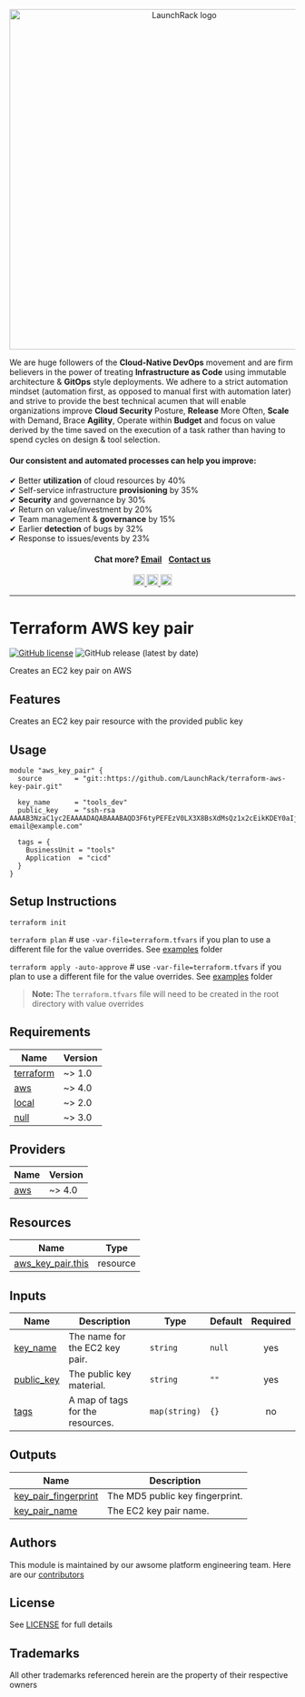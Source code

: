 <p align="center">
  <a href="https://launchrack.com/" target="_blank" rel="homepage">
  <img src="https://launchrack.com/assets/img/logo_launchrack.png" alt="LaunchRack logo" style="width: 600px;" class="d-md-inline-block">
  </a>
</p>

<p>
We are huge followers of the <b>Cloud-Native DevOps</b> movement and are firm believers in the power of treating <b>Infrastructure as Code</b> using immutable architecture & <b>GitOps</b> style deployments. We adhere to a strict automation mindset (automation first, as opposed to manual first with automation later) and strive to provide the best technical acumen that will enable organizations improve <b>Cloud Security</b> Posture, <b>Release</b> More Often, <b>Scale</b> with Demand, Brace <b>Agility</b>, Operate within <b>Budget</b> and focus on value derived by the time saved on the execution of a task rather than having to spend cycles on design & tool selection.
</p>

<p>
  <h4 style="text-align: left"> 
    Our consistent and automated processes can help you improve:
  </h4>
</p>

<p style="text-align: left;">
✔ Better <b>utilization</b> of cloud resources by 40% <br>
✔ Self-service infrastructure <b>provisioning</b> by 35% <br>
✔ <b>Security</b> and governance by 30% <br>
✔ Return on value/investment by 20% <br>
✔ Team management & <b>governance</b> by 15% <br>
✔ Earlier <b>detection</b> of bugs by 32% <br>
✔ Response to issues/events by 23% <br>
</p>

<p>
  <h4 align="center">
    Chat more?
    <a href="mailto:info@launchrack.com">Email</a>
    <span style="color:white"> | </span> 
    <a href="https://launchrack.com/contact/" target="_blank">Contact us</a>
  </h4>
</p>
<p align="center">
     <a href="https://www.linkedin.com/company/launchrack"> 
     <img alt="linkedin logo" src="https://user-images.githubusercontent.com/100512415/158441415-f399bf91-f65a-4568-8882-2785715c86b0.png" style="height: 20px;width: 20px;"/>
     </a>
     <a href="https://www.twitter.com/launchrack">
     <img alt="twitter logo" src="https://user-images.githubusercontent.com/100512415/158441443-3851792d-2a40-47f6-a45a-7f576134797b.png" style="height: 20px;width: 20px;"/>
     </a>
     <a href="https://www.facebook.com/launchrack">
     <img alt="facebook logo" src="https://user-images.githubusercontent.com/100512415/158447347-2068d8c1-80fa-4f15-a9a0-7aeff94a7fd9.png" style="height: 20px;width: 20px;"/>
     </a>
</p>

---

# Terraform AWS key pair 

[![GitHub license](https://img.shields.io/github/license/launchrack/terraform-aws-key-pair?color=blue)](https://github.com/LaunchRack/terraform-aws-key-pair/blob/main/LICENSE)
![GitHub release (latest by date)](https://img.shields.io/github/v/release/launchrack/terraform-aws-key-pair?color=blue&display_name=release)

Creates an EC2 key pair on AWS

## Features
Creates an EC2 key pair resource with the provided public key

## Usage
```hcl
module "aws_key_pair" {
  source        = "git::https://github.com/LaunchRack/terraform-aws-key-pair.git"

  key_name      = "tools_dev"
  public_key    = "ssh-rsa AAAAB3NzaC1yc2EAAAADAQABAAABAQD3F6tyPEFEzV0LX3X8BsXdMsQz1x2cEikKDEY0aIj41qgxMCP/iteneqXSIFZBp5vizPvaoIR3Um9xK7PGoW8giupGn+EPuxIA4cDM4vzOqOkiMPhz5XK0whEjkVzTo4+S0puvDZuwIsdiW9mxhJc7tgBNL0cYlWSYVkz4G/fslNfRPW5mYAM49f4fhtxPb5ok4Q2Lg9dPKVHO/Bgeu5woMc7RY0p1ej6D4CKFE6lymSDJpW0YHX/wqE9+cfEauh7xZcG0q9t2ta6F6fmX0agvpFyZo8aFbXeUBr7osSCJNgvavWbM/06niWrOvYX2xwWdhXmXSrbX8ZbabVohBK41 email@example.com"

  tags = {
    BusinessUnit = "tools"
    Application  = "cicd"
  }
}
```

## Setup Instructions
`terraform init`

`terraform plan` # use `-var-file=terraform.tfvars` if you plan to use a different file for the value overrides. See [examples](https://github.com/LaunchRack/terraform-aws-key-pair/blob/main/examples/terraform.tfvars) folder

`terraform apply -auto-approve` # use `-var-file=terraform.tfvars` if you plan to use a different file for the value overrides. See [examples](https://github.com/LaunchRack/terraform-aws-key-pair/blob/main/examples/terraform.tfvars) folder


> **Note:** The `terraform.tfvars` file will need to be created in the root directory with value overrides

## Requirements
| Name | Version |
|------|---------|
| <a name="requirement_terraform"></a> [terraform](#requirement_terraform) | ~> 1.0 |
| <a name="requirement_aws"></a> [aws](#requirement_aws) | ~> 4.0 |
| <a name="requirement_local"></a> [local](#requirement_local) | ~> 2.0 |
| <a name="requirement_null"></a> [null](#requirement_null) | ~> 3.0 |

## Providers
| Name | Version |
|------|---------|
| <a name="provider_aws"></a> [aws](#provider_aws) | ~> 4.0 |

## Resources
| Name | Type |
|------|------|
| [aws_key_pair.this](https://registry.terraform.io/providers/hashicorp/aws/latest/docs/resources/key_pair) | resource |

## Inputs
| Name | Description | Type | Default | Required |
|------|-------------|------|---------|:--------:|
| <a name="input_key_name"></a> [key_name](#input_key_name) | The name for the EC2 key pair. | `string` | `null` | yes |
| <a name="input_public_key"></a> [public_key](#input_public_key) | The public key material. | `string` | `""` | yes |
| <a name="input_tags"></a> [tags](#input_tags) | A map of tags for the resources. | `map(string)` | `{}` | no |

## Outputs
| Name | Description |
|------|-------------|
| <a name="output_key_pair_fingerprint"></a> [key_pair_fingerprint](#output_key_pair_fingerprint) | The MD5 public key fingerprint. |
| <a name="output_key_pair_name"></a> [key_pair_name](#output_key_pair_name) | The EC2 key pair name. |

## Authors
This module is maintained by our awsome platform engineering team. Here are our [contributors](https://github.com/LaunchRack/terraform-aws-key-pair/graphs/contributors)

## License
See [LICENSE](https://github.com/LaunchRack/terraform-aws-key-pair/blob/master/LICENSE) for full details

## Trademarks
All other trademarks referenced herein are the property of their respective owners